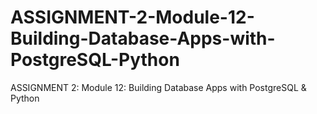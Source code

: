 # ASSIGNMENT-2-Module-12-Building-Database-Apps-with-PostgreSQL-Python
ASSIGNMENT 2:  Module 12: Building Database Apps with PostgreSQL &amp; Python
